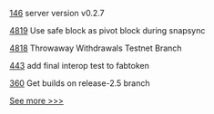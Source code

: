 
[146](https://github.com/hyperledger-labs/orion-sdk-go/pull/146) server version v0.2.7

[4819](https://github.com/hyperledger/besu/pull/4819) Use safe block as pivot block during snapsync

[4818](https://github.com/hyperledger/besu/pull/4818) Throwaway Withdrawals Testnet Branch

[443](https://github.com/hyperledger-labs/fabric-token-sdk/pull/443) add final interop test to fabtoken

[360](https://github.com/hyperledger/fabric-chaincode-node/pull/360) Get builds on release-2.5 branch


[See more >>>](https://start-here.hyperledger.org/pull-requests)

